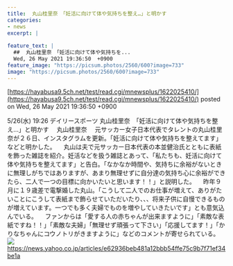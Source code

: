 ```yaml
---
title:  丸山桂里奈　「妊活に向けて体や気持ちを整え…」と明かす  
categories:
- news
excerpt: |
  
feature_text: |
  ##  丸山桂里奈　「妊活に向けて体や気持ちを...
  Wed, 26 May 2021 19:36:50  +0900
feature_image: "https://picsum.photos/2560/600?image=733"
image: "https://picsum.photos/2560/600?image=733"
---
```


[https://hayabusa9.5ch.net/test/read.cgi/mnewsplus/1622025410/](https://hayabusa9.5ch.net/test/read.cgi/mnewsplus/1622025410/)
posted on Wed, 26 May 2021 19:36:50  +0900

<!--more-->

5/26(水) 19:26 デイリースポーツ 丸山桂里奈　「妊活に向けて体や気持ちを整え…」と明かす 　丸山桂里奈 　元サッカー女子日本代表でタレントの丸山桂里奈が２６日、インスタグラムを更新。「妊活に向けて体や気持ちを整えてます」などと明かした。 　丸山は夫で元サッカー日本代表の本並健治氏とともに表紙を飾った雑誌を紹介。妊活などを扱う雑誌とあって、「私たちも、妊活に向けて体や気持ちを整えてます」と告白。「なかなか時間や、気持ちに余裕がないときに無理しがちではありますが、あまり無理せずに自分達の気持ち心に余裕ができたら、二人で一つの目標に向かいたいと思います！！」と説明した。 　昨年９月に１９歳差で電撃婚した丸山。「こうして二人でのお仕事が増えて、ありがたいことにこうして表紙まで飾らせていただいたり、、、将来子供に自慢できるものが増えています。一つでも多く夫婦でものを増やしていきたいです」とも意気込んでいる。 　ファンからは「愛する人の赤ちゃんが出来ますように」「素敵な表紙ですね！！」「素敵な夫婦」「無理せず頑張って下さい」「応援してます！」「かりなちゃんにコウノトリがきますように」などのコメントが寄せられている。 ![](https://amd-pctr.c.yimg.jp/r/iwiz-amd/20210526-00000132-dal-000-3-view.jpg) https://news.yahoo.co.jp/articles/e62936beb481a12bbb54ffe75c9b7f71ef34be1a
